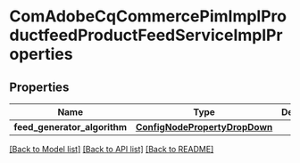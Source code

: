 # ComAdobeCqCommercePimImplProductfeedProductFeedServiceImplProperties

## Properties
Name | Type | Description | Notes
------------ | ------------- | ------------- | -------------
**feed_generator_algorithm** | [**ConfigNodePropertyDropDown**](ConfigNodePropertyDropDown.md) |  | [optional] 

[[Back to Model list]](../README.md#documentation-for-models) [[Back to API list]](../README.md#documentation-for-api-endpoints) [[Back to README]](../README.md)



